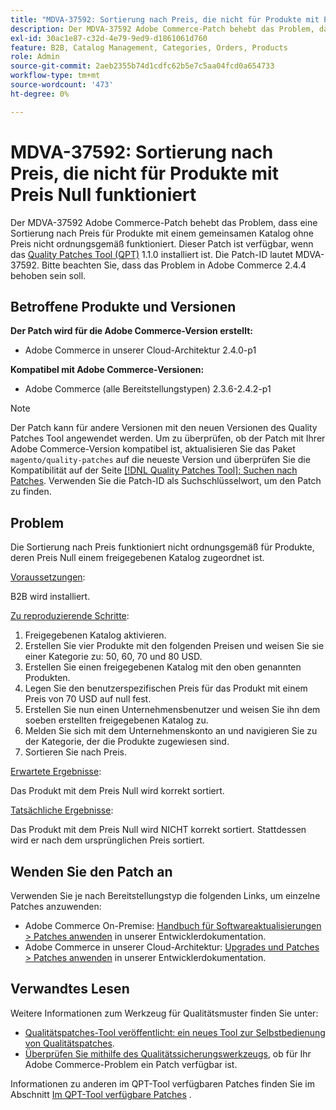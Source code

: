 ```yaml
---
title: "MDVA-37592: Sortierung nach Preis, die nicht für Produkte mit Preis Null funktioniert"
description: Der MDVA-37592 Adobe Commerce-Patch behebt das Problem, dass eine Sortierung nach Preis für Produkte mit einem gemeinsamen Katalog ohne Preis nicht ordnungsgemäß funktioniert. Dieser Patch ist verfügbar, wenn das [Quality Patches Tool (QPT)](/help/announcements/adobe-commerce-announcements/magento-quality-patches-released-new-tool-to-self-serve-quality-patches.md) 1.1.0 installiert ist. Die Patch-ID lautet MDVA-37592. Bitte beachten Sie, dass das Problem in Adobe Commerce 2.4.4 behoben sein soll.
exl-id: 30ac1e87-c32d-4e79-9ed9-d1861061d760
feature: B2B, Catalog Management, Categories, Orders, Products
role: Admin
source-git-commit: 2aeb2355b74d1cdfc62b5e7c5aa04fcd0a654733
workflow-type: tm+mt
source-wordcount: '473'
ht-degree: 0%

---
```


# MDVA-37592: Sortierung nach Preis, die nicht für Produkte mit Preis Null funktioniert

Der MDVA-37592 Adobe Commerce-Patch behebt das Problem, dass eine Sortierung nach Preis für Produkte mit einem gemeinsamen Katalog ohne Preis nicht ordnungsgemäß funktioniert. Dieser Patch ist verfügbar, wenn das [Quality Patches Tool (QPT)](/help/announcements/adobe-commerce-announcements/magento-quality-patches-released-new-tool-to-self-serve-quality-patches.md) 1.1.0 installiert ist. Die Patch-ID lautet MDVA-37592. Bitte beachten Sie, dass das Problem in Adobe Commerce 2.4.4 behoben sein soll.

## Betroffene Produkte und Versionen

**Der Patch wird für die Adobe Commerce-Version erstellt:**

* Adobe Commerce in unserer Cloud-Architektur 2.4.0-p1

**Kompatibel mit Adobe Commerce-Versionen:**

* Adobe Commerce (alle Bereitstellungstypen) 2.3.6-2.4.2-p1

>[!NOTE]
>
>Der Patch kann für andere Versionen mit den neuen Versionen des Quality Patches Tool angewendet werden. Um zu überprüfen, ob der Patch mit Ihrer Adobe Commerce-Version kompatibel ist, aktualisieren Sie das Paket `magento/quality-patches` auf die neueste Version und überprüfen Sie die Kompatibilität auf der Seite [[!DNL Quality Patches Tool]: Suchen nach Patches](https://experienceleague.adobe.com/tools/commerce-quality-patches/index.html). Verwenden Sie die Patch-ID als Suchschlüsselwort, um den Patch zu finden.

## Problem

Die Sortierung nach Preis funktioniert nicht ordnungsgemäß für Produkte, deren Preis Null einem freigegebenen Katalog zugeordnet ist.

<u>Voraussetzungen</u>:

B2B wird installiert.

<u>Zu reproduzierende Schritte</u>:

1. Freigegebenen Katalog aktivieren.
1. Erstellen Sie vier Produkte mit den folgenden Preisen und weisen Sie sie einer Kategorie zu: 50, 60, 70 und 80 USD.
1. Erstellen Sie einen freigegebenen Katalog mit den oben genannten Produkten.
1. Legen Sie den benutzerspezifischen Preis für das Produkt mit einem Preis von 70 USD auf null fest.
1. Erstellen Sie nun einen Unternehmensbenutzer und weisen Sie ihn dem soeben erstellten freigegebenen Katalog zu.
1. Melden Sie sich mit dem Unternehmenskonto an und navigieren Sie zu der Kategorie, der die Produkte zugewiesen sind.
1. Sortieren Sie nach Preis.

<u>Erwartete Ergebnisse</u>:

Das Produkt mit dem Preis Null wird korrekt sortiert.

<u>Tatsächliche Ergebnisse</u>:

Das Produkt mit dem Preis Null wird NICHT korrekt sortiert. Stattdessen wird er nach dem ursprünglichen Preis sortiert.

## Wenden Sie den Patch an

Verwenden Sie je nach Bereitstellungstyp die folgenden Links, um einzelne Patches anzuwenden:

* Adobe Commerce On-Premise: [Handbuch für Softwareaktualisierungen > Patches anwenden](https://experienceleague.adobe.com/en/docs/commerce-operations/tools/quality-patches-tool/usage) in unserer Entwicklerdokumentation.
* Adobe Commerce in unserer Cloud-Architektur: [Upgrades und Patches > Patches anwenden](https://experienceleague.adobe.com/en/docs/commerce-cloud-service/user-guide/develop/upgrade/apply-patches) in unserer Entwicklerdokumentation.

## Verwandtes Lesen

Weitere Informationen zum Werkzeug für Qualitätsmuster finden Sie unter:

* [Qualitätspatches-Tool veröffentlicht: ein neues Tool zur Selbstbedienung von Qualitätspatches](/help/announcements/adobe-commerce-announcements/magento-quality-patches-released-new-tool-to-self-serve-quality-patches.md).
* [Überprüfen Sie mithilfe des Qualitätssicherungswerkzeugs](/help/support-tools/patches-available-in-qpt-tool/check-patch-for-magento-issue-with-magento-quality-patches.md), ob für Ihr Adobe Commerce-Problem ein Patch verfügbar ist.

Informationen zu anderen im QPT-Tool verfügbaren Patches finden Sie im Abschnitt [Im QPT-Tool verfügbare Patches](https://support.magento.com/hc/en-us/sections/360010506631-Patches-available-in-QPT-tool-) .
